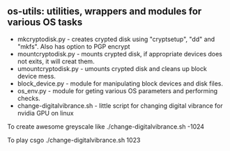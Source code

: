 os-utils: utilities, wrappers and modules for various OS tasks
-


* mkcryptodisk.py - creates crypted disk using "cryptsetup", "dd" and "mkfs". Also has option to PGP encrypt
* mountcryptodisk.py - mounts crypted disk, if appropriate devices does not exits, it will creat them.
* umountcryptodisk.py - umounts crypted disk and cleans up block device mess.
* block_device.py - module for manipulating block devices and disk files.
* os_env.py - module for geting various OS parameters and performing checks.
* change-digitalvibrance.sh - little script for changing digital vibrance for nvidia GPU on linux

To create awesome greyscale like
./change-digitalvibrance.sh -1024

To play csgo 
./change-digitalvibrance.sh 1023
